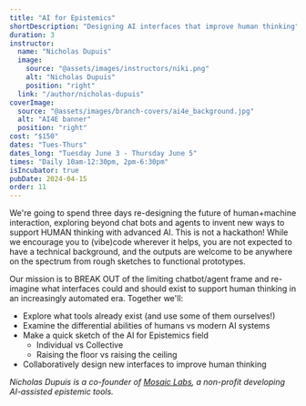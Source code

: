 ```yaml
---
title: "AI for Epistemics"
shortDescription: "Designing AI interfaces that improve human thinking"
duration: 3
instructor:
  name: "Nicholas Dupuis"
  image:
    source: "@assets/images/instructors/niki.png"
    alt: "Nicholas Dupuis"
    position: "right"
  link: "/author/nicholas-dupuis"
coverImage:
  source: "@assets/images/branch-covers/ai4e_background.jpg"
  alt: "AI4E banner"
  position: "right"
cost: "$150"
dates: "Tues-Thurs"
dates_long: "Tuesday June 3 - Thursday June 5"
times: "Daily 10am-12:30pm, 2pm-6:30pm"
isIncubator: true
pubDate: 2024-04-15
order: 11
---
```


We're going to spend three days re-designing the future of human+machine interaction, exploring beyond chat bots and agents to invent new ways to support HUMAN thinking with advanced AI. This is not a hackathon! While we encourage you to (vibe)code wherever it helps, you are not expected to have a technical background, and the outputs are welcome to be anywhere on the spectrum from rough sketches to functional prototypes.

Our mission is to BREAK OUT of the limiting chatbot/agent frame and re-imagine what interfaces could and should exist to support human thinking in an increasingly automated era. Together we'll:

* Explore what tools already exist (and use some of them ourselves!)
* Examine the differential abilities of humans vs modern AI systems
* Make a quick sketch of the AI for Epistemics field
  * Individual vs Collective
  * Raising the floor vs raising the ceiling
* Collaboratively design new interfaces to improve human thinking

*Nicholas Dupuis is a co-founder of [Mosaic Labs](https://mosaic-labs.org/), a non-profit developing AI-assisted epistemic tools.*
